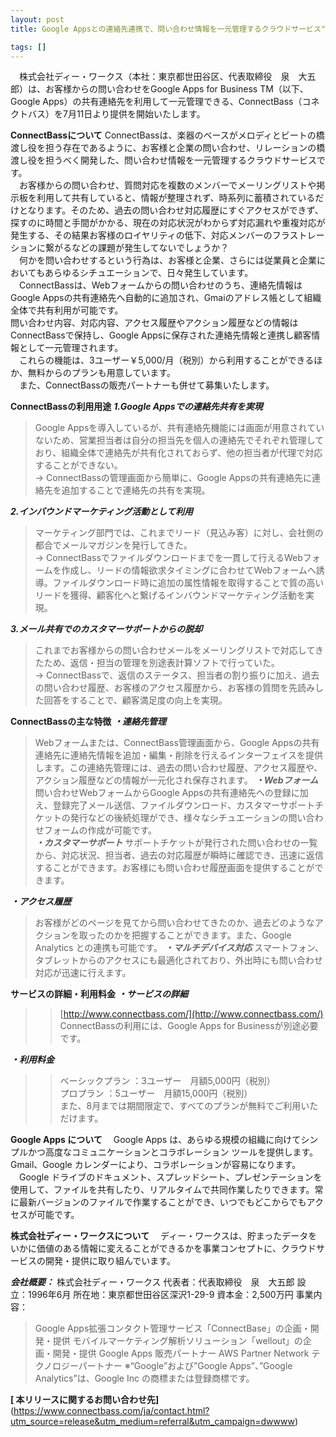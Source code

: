 ```yaml
---
layout: post
title: Google Appsとの連絡先連携で、問い合わせ情報を一元管理するクラウドサービス"ConnectBass"を提供開始

tags: []
---
```


　株式会社ディー・ワークス（本社：東京都世田谷区、代表取締役　泉　大五郎）は、お客様からの問い合わせをGoogle Apps for Business TM（以下、Google Apps）の共有連絡先を利用して一元管理できる、ConnectBass（コネクトバス）を7月11日より提供を開始いたします。


**ConnectBassについて**
ConnectBassは、楽器のベースがメロディとビートの橋渡し役を担う存在であるように、お客様と企業の問い合わせ、リレーションの橋渡し役を担うべく開発した、問い合わせ情報を一元管理するクラウドサービスです。  
　お客様からの問い合わせ、質問対応を複数のメンバーでメーリングリストや掲示板を利用して共有していると、情報が整理されず、時系列に蓄積されているだけとなります。そのため、過去の問い合わせ対応履歴にすぐアクセスができず、探すのに時間と手間がかかる、現在の対応状況がわからず対応漏れや重複対応が発生する、その結果お客様のロイヤリティの低下、対応メンバーのフラストレーションに繋がるなどの課題が発生してないでしょうか？  
　何かを問い合わせするという行為は、お客様と企業、さらには従業員と企業においてもあらゆるシチュエーションで、日々発生しています。  
　ConnectBassは、Webフォームからの問い合わせのうち、連絡先情報はGoogle Appsの共有連絡先へ自動的に追加され、Gmaiのアドレス帳として組織全体で共有利用が可能です。  
問い合わせ内容、対応内容、アクセス履歴やアクション履歴などの情報はConnectBassで保持し、Google Appsに保存された連絡先情報と連携し顧客情報として一元管理されます。  
　これらの機能は、3ユーザー￥5,000/月（税別）から利用することができるほか、無料からのプランも用意しています。  
　また、ConnectBassの販売パートナーも併せて募集いたします。
 
**ConnectBassの利用用途**
***1.Google Appsでの連絡先共有を実現***
> Google Appsを導入しているが、共有連絡先機能には画面が用意されていないため、営業担当者は自分の担当先を個人の連絡先でそれぞれ管理しており、組織全体で連絡先が共有化されておらず、他の担当者が代理で対応することができない。  
> → ConnectBassの管理画面から簡単に、Google Appsの共有連絡先に連絡先を追加することで連絡先の共有を実現。

***2.インバウンドマーケティング活動として利用***
> マーケティング部門では、これまでリード（見込み客）に対し、会社側の都合でメールマガジンを発行してきた。  
> → ConnectBassでファイルダウンロードまでを一貫して行えるWebフォームを作成し、リードの情報欲求タイミングに合わせてWebフォームへ誘導。ファイルダウンロード時に追加の属性情報を取得することで質の高いリードを獲得、顧客化へと繋げるインバウンドマーケティング活動を実現。

***3.メール共有でのカスタマーサポートからの脱却***
> これまでお客様からの問い合わせメールをメーリングリストで対応してきたため、返信・担当の管理を別途表計算ソフトで行っていた。  
> → ConnectBassで、返信のステータス、担当者の割り振りに加え、過去の問い合わせ履歴、お客様のアクセス履歴から、お客様の質問を先読みした回答をすることで、顧客満足度の向上を実現。


**ConnectBassの主な特徴**
***・連絡先管理***
> Webフォームまたは、ConnectBass管理画面から、Google Appsの共有連絡先に連絡先情報を追加・編集・削除を行えるインターフェイスを提供します。この連絡先管理には、過去の問い合わせ履歴、アクセス履歴や、アクション履歴などの情報が一元化され保存されます。
***・Webフォーム***
> 問い合わせWebフォームからGoogle Appsの共有連絡先への登録に加え、登録完了メール送信、ファイルダウンロード、カスタマーサポートチケットの発行などの後続処理ができ、様々なシチュエーションの問い合わせフォームの作成が可能です。  
***・カスタマーサポート***
> サポートチケットが発行された問い合わせの一覧から、対応状況、担当者、過去の対応履歴が瞬時に確認でき、迅速に返信することができます。お客様にも問い合わせ履歴画面を提供することができます。


***・アクセス履歴***
> お客様がどのページを見てから問い合わせてきたのか、過去どのようなアクションを取ったのかを把握することができます。また、Google Analytics との連携も可能です。
***・マルチデバイス対応***
> スマートフォン、タブレットからのアクセスにも最適化されており、外出時にも問い合わせ対応が迅速に行えます。
 

**サービスの詳細・利用料金**
***・サービスの詳細***
>> [http://www.connectbass.com/](http://www.connectbass.com/)  
>> ConnectBassの利用には、Google Apps for Businessが別途必要です。

***・利用料金***
>> ベーシックプラン	：3ユーザー　月額5,000円（税別）  
>> プロプラン		：5ユーザー　月額15,000円（税別）  
>> また、8月までは期間限定で、すべてのプランが無料でご利用いただけます。


**Google Apps について**
　Google Apps は、あらゆる規模の組織に向けてシンプルかつ高度なコミュニケーションとコラボレーション ツールを提供します。Gmail、Google カレンダーにより、コラボレーションが容易になります。  
　Google ドライブのドキュメント、スプレッドシート、プレゼンテーションを使用して、ファイルを共有したり、リアルタイムで共同作業したりできます。常に最新バージョンのファイルで作業することができ、いつでもどこからでもアクセスが可能です。
 

**株式会社ディー・ワークスについて**
　ディー・ワークスは、貯まったデータをいかに価値のある情報に変えることができるかを事業コンセプトに、クラウドサービスの開発・提供に取り組んでいます。

***会社概要：***
株式会社ディー・ワークス
代表者：代表取締役　泉　大五郎
設　立：1996年6月
所在地：東京都世田谷区深沢1-29-9
資本金：2,500万円
事業内容：
> Google Apps拡張コンタクト管理サービス「ConnectBase」の企画・開発・提供
> モバイルマーケティング解析ソリューション「wellout」の企画・開発・提供
> Google Apps 販売パートナー
> AWS Partner Network テクノロジーパートナー
※“Google”および”Google Apps”、”Google Analytics”は、Google Inc の商標または登録商標です。

**[ 本リリースに関するお問い合わせ先]**(https://www.connectbass.com/ja/contact.html?utm_source=release&utm_medium=referral&utm_campaign=dwwww)
